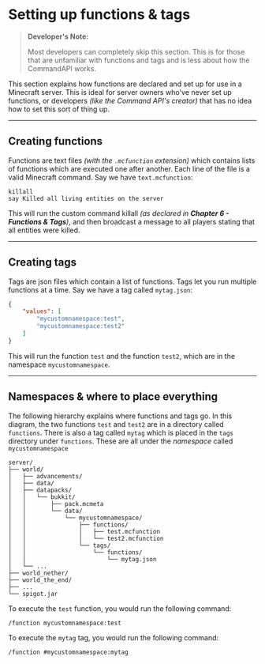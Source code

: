 # Setting up functions & tags

> **Developer's Note:**
>
> Most developers can completely skip this section. This is for those that are unfamiliar with functions and tags and is less about how the CommandAPI works.

This section explains how functions are declared and set up for use in a Minecraft server. This is ideal for server owners who've never set up functions, or developers _(like the Command API's creator)_ that has no idea how to set this sort of thing up.

-----

## Creating functions

Functions are text files _(with the `.mcfunction` extension)_ which contains lists of functions which are executed one after another. Each line of the file is a valid Minecraft command. Say we have `text.mcfunction`:

```
killall
say Killed all living entities on the server
```

This will run the custom command killall _(as declared in **Chapter 6 - Functions & Tags**)_, and then broadcast a message to all players stating that all entities were killed.

-----

## Creating tags

Tags are json files which contain a list of functions. Tags let you run multiple functions at a time. Say we have a tag called `mytag.json`:

```json
{
    "values": [
        "mycustomnamespace:test",
        "mycustomnamespace:test2"
    ]
}
```

This will run the function `test` and the function `test2`, which are in the namespace `mycustomnamespace`.

-----

## Namespaces & where to place everything

The following hierarchy explains where functions and tags go. In this diagram, the two functions `test` and `test2` are in a directory called `functions`. There is also a tag called `mytag` which is placed in the `tags` directory under `functions`. These are all under the _namespace_ called `mycustomnamespace`

```
server/
├── world/
│   ├── advancements/
│   ├── data/
│   ├── datapacks/
│   │   └── bukkit/
│   │       ├── pack.mcmeta
│   │       └── data/
│   │           └── mycustomnamespace/
│   │               ├── functions/
│   │               │   ├── test.mcfunction
│   │               │   └── test2.mcfunction
│   │               └── tags/
│   │                   └── functions/
│   │                       └── mytag.json
│   └── ...
├── world_nether/
├── world_the_end/
├── ...
└── spigot.jar
```

To execute the `test` function, you would run the following command:

```mccmd
/function mycustomnamespace:test
```

To execute the `mytag` tag, you would run the following command:

```mccmd
/function #mycustomnamespace:mytag
```

